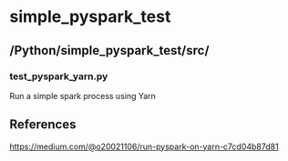 # simple_pyspark_test

## /Python/simple_pyspark_test/src/

### test_pyspark_yarn.py

Run a simple spark process using Yarn

## References

https://medium.com/@o20021106/run-pyspark-on-yarn-c7cd04b87d81
